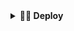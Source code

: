 <details>
  <summary><strong>👨‍💻 Deploy</strong></summary><br />

  ```bash
  heroku container:push  web -a registrado-frontend
  heroku container:push  web -a registrado-backend

  heroku container:release  web -a registrado-frontend 
  heroku container:release  web -a registrado-backend
  ```

</details>
